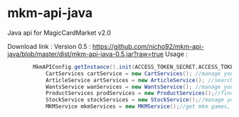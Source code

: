 # mkm-api-java
Java api for MagicCardMarket v2.0

Download link : 
	Version 0.5 : https://github.com/nicho92/mkm-api-java/blob/master/dist/mkm-api-java-0.5.jar?raw=true
Usage : 
```java
		MkmAPIConfig.getInstance().init(ACCESS_TOKEN_SECRET,ACCESS_TOKEN,APP_SECRET,APP_TOKEN);
			CartServices cartService = new CartServices(); //manage your basket
			ArticleService artServices = new ArticleService(); //search articles
			WantsService wanServices = new WantsService(); //manage your wantlist
			ProductServices prodServices = new ProductServices();//find products
			StockService stockServices = new StockService();//manage your stock
			MKMService mkmServices = new MKMService();//get mkm games, get expansions
```		
		
		
